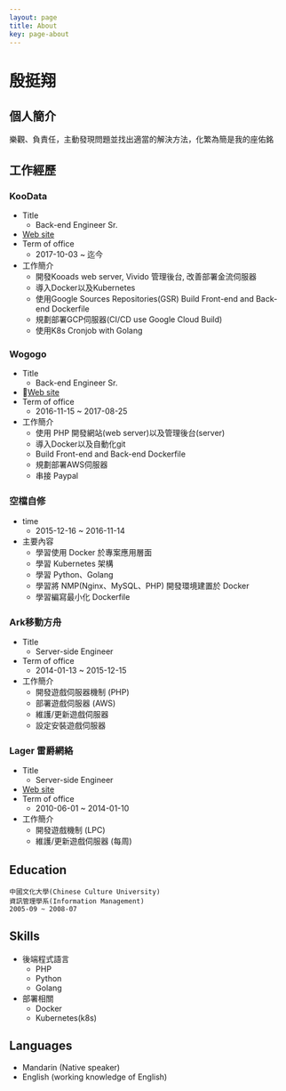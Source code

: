 ```yaml
---
layout: page
title: About
key: page-about
---
```

# 殷挺翔


## 個人簡介
樂觀、負責任，主動發現問題並找出適當的解決方法，化繁為簡是我的座佑銘

## 工作經歷
### KooData
- Title
    - Back-end Engineer Sr.
- [Web site](https://www.koodata.com.tw/)
- Term of office
    - 2017-10-03 ~ 迄今
- 工作簡介
    - 開發Kooads web server, Vivido 管理後台, 改善部署金流伺服器
    - 導入Docker以及Kubernetes
    - 使用Google Sources Repositories(GSR) Build Front-end and Back-end Dockerfile
    - 規劃部署GCP伺服器(CI/CD use Google Cloud Build)
    - 使用K8s Cronjob with Golang

### Wogogo
- Title
    - Back-end Engineer Sr.
- [Web site](https://www.wogogo.com/)
- Term of office
    - 2016-11-15 ~ 2017-08-25
- 工作簡介
    - 使用 PHP 開發網站(web server)以及管理後台(server)
    - 導入Docker以及自動化git
    - Build Front-end and Back-end Dockerfile
    - 規劃部署AWS伺服器
    - 串接 Paypal

### 空檔自修
- time
    - 2015-12-16 ~ 2016-11-14
- 主要內容
    - 學習使用 Docker 於專案應用層面
    - 學習 Kubernetes 架構
    - 學習 Python、Golang
    - 學習將 NMP(Nginx、MySQL、PHP) 開發環境建置於 Docker
    - 學習編寫最小化 Dockerfile

### Ark移動方舟
- Title
    - Server-side Engineer
- Term of office
    - 2014-01-13 ~ 2015-12-15
- 工作簡介
    - 開發遊戲伺服器機制 (PHP)
    - 部署遊戲伺服器 (AWS)
    - 維護/更新遊戲伺服器
    - 設定安裝遊戲伺服器

### Lager 雷爵網絡
- Title
    - Server-side Engineer
- [Web site](http://mo.lager.com.tw/)
- Term of office
    - 2010-06-01 ~ 2014-01-10
- 工作簡介
    - 開發遊戲機制 (LPC)
    - 維護/更新遊戲伺服器 (每周)

## Education
    中國文化大學(Chinese Culture University)
    資訊管理學系(Information Management)
    2005-09 ~ 2008-07

## Skills
- 後端程式語言
    - PHP
    - Python
    - Golang
- 部署相關
    - Docker 
    - Kubernetes(k8s)

## Languages
* Mandarin (Native speaker)
* English (working knowledge of English)





